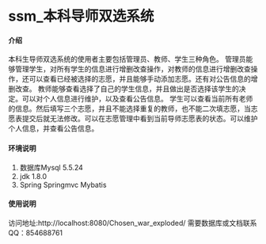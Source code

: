 # ssm_本科导师双选系统

#### 介绍
本科生导师双选系统的使用者主要包括管理员、教师、学生三种角色。
管理员能够管理学生，对所有学生的信息进行增删改查操作，对教师的信息进行增删改查操作，还可以查看已经被选择的志愿，并且能够手动添加志愿。还有对公告信息的增删改查。
教师能够查看选择了自己的学生信息，并且做出是否选择该学生的决定。可以对个人信息进行维护，以及查看公告信息。
学生可以查看当前所有老师的信息。然后填写三个志愿，并且不能选择重复的教师，也不能二次填志愿，当志愿表提交后就无法修改。可以在志愿管理中看到当前导师志愿表的状态。可以维护个人信息，并查看公告信息。

#### 环境说明

1.  数据库Mysql 5.5.24
2.  jdk 1.8.0
3.  Spring Springmvc Mybatis

#### 使用说明
访问地址:http://localhost:8080/Chosen_war_exploded/
需要数据库或文档联系QQ：854688761



